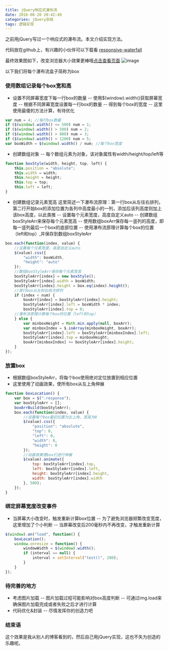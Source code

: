 ```yaml
---
title: jQuery响应式瀑布流
date: 2016-06-20 20:42:49
categories: jQuery杂烩
tags: 逻辑实现
---
```

之前用jQuery写过一个响应式的瀑布流。本文介绍实现方法。
<!--more-->

代码放在github上，有兴趣的小伙伴可以下载看
[responsive-waterfall](https://github.com/godbasin/godbasin.github.io/tree/blog-codes/responsive-waterfall)

最终效果图如下，改变浏览器大小效果更棒哦[点击查看页面](http://o922dcmwp.bkt.clouddn.com/index.html)
![image](http://o905ne85q.bkt.clouddn.com/responsive-waterfall.png)

以下我们将每个瀑布流盒子简称为box

### 使用数组记录每个box宽和高

- 设置不同屏幕宽度下每一行box的数量
-- 使用$(window).width()获取屏幕宽度
-- 根据不同屏幕宽度设置每一行box的数量
-- 得到每个box的宽度
-- 这里使用最傻的方法计算，有待优化

``` javascript
var num = 4; //每行box数量
if ($(window).width() <= 500) num = 1;
if ($(window).width() > 500) num = 2;
if ($(window).width() > 800) num = 3;
if ($(window).width() > 1200) num = 5;
var boxWidth = $(window).width() / num; //每个box宽度
```

- 创建数组对象
-- 每个数组元素为对象，该对象属性有width/height/top/left等

``` javascript
function boxStyle(width, height, top, left) {
	this.position = "absolute";
	this.width = width;
	this.height = height;
	this.top = top;
	this.left = left;
}
```

- 创建数组记录元素宽高
这里简述一下瀑布流原理：第一行box从左往右排列，第二行开始box的添加位置为各列中高度最小的一列，添加后该列高度则加上该box高度，以此类推
-- 设置每个元素宽度，高度自定义auto
-- 创建数组boxStyleArr来保存每个元素宽高
-- 使用数组boxArr保存每一竖列的高度，即每一竖列最后一个box的底部位置
-- 使用瀑布流原理计算每个box的位置（left和top）,并保存到数组boxStyleArr

``` javascript
box.each(function(index, value) {
	//设置每个元素宽度，高度自定义auto
	$(value).css({
		"width": boxWidth,
		"height": "auto"
	});
	//数组boxStyleArr保存每个元素宽高
	boxStyleArr[index] = new boxStyle();
	boxStyleArr[index].width = boxWidth;
	boxStyleArr[index].height = box.eq(index).height();
	//首行box从左到右依次排列
	if (index < num) {
		boxArr[index] = boxStyleArr[index].height;
		boxStyleArr[index].left = boxWidth * index;
		boxStyleArr[index].top = 0;
	//瀑布流原理计算每个box的位置（left和top）
	} else {
		var minboxHeight = Math.min.apply(null, boxArr);
		var minboxIndex = $.inArray(minboxHeight, boxArr);
		boxStyleArr[index].left = boxStyleArr[minboxIndex].left;
		boxStyleArr[index].top = minboxHeight;
		boxArr[minboxIndex] += boxStyleArr[index].height;
	}
});
```


### 放置box
- 根据数组boxStyleArr，将每个box使用绝对定位放置到相应位置
- 这里使用了动画效果，使所有box从左上角伸展

``` javascript
function boxLocation() {
	var box = $(".response");
	var boxStyleArr = [];
	boxArrBuild(boxStyleArr);
	box.each(function(index, value) {
		//设置每个box最初位置为左上角，宽高为0
		$(value).css({
			"position": "absolute",
			"top": 0,
			"left": 0,
			"width": 0,
			"height": 0
		});
		//动画效果使box们进行伸展
		$(value).animate({
			top: boxStyleArr[index].top,
			left: boxStyleArr[index].left,
			height: boxStyleArr[index].height,
			width: boxStyleArr[index].width
		}, 500);
	});
}
```

### 绑定屏幕宽度改变事件
- 当屏幕大小改变时，触发重新计算box位置
-- 为了避免浏览器频繁改变宽度，这里增加了个小判断
-- 当屏幕改变后200毫秒内不再改变，才触发重新计算

``` javascript
$(window).on("load", function() {
	boxLocation();
	window.onresize = function() {
		windowWidth = $(window).width();
		if (interval == null) {
			interval = setInterval("test()", 200);
		}
	}
});
```

### 待完善的地方
- 考虑图片加载
-- 图片加载过程可能影响对box高度判断
-- 可通过img.load来确保图片加载完成或者失败之后才进行计算
- 代码优化&封装
-- 尽情发挥你的创造力吧

### 结束语
这个效果是我从别人的博客看到的，然后自己用jQuery实现，这也不失为创造的乐趣呢。